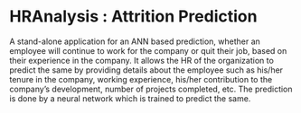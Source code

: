 # HRAnalysis : Attrition Prediction
A stand-alone application for an ANN based prediction, whether an employee will continue to work for the company or quit their job, based on their experience in the company. 
It allows the HR of the organization to predict the same by providing details about the employee such as his/her tenure in the company, working experience, his/her contribution to the company’s development, number of projects completed, etc.
The prediction is done by a neural network which is trained to predict the same.

